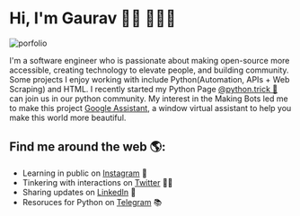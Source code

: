 # Hi, I'm Gaurav 👋🏻 👨🏻‍💻

![porfolio](https://github.com/heykush/heykush/blob/master/Copy%20of%20Untitled.png?raw=true)

I'm a software engineer who is passionate about making open-source more accessible, creating technology to elevate people, and building community. Some projects I enjoy working with include Python(Automation, APIs + Web Scraping) and HTML. I recently started my Python Page <a href="https://www.instagram.com/python.trick/">@python.trick 🌟</a> can join us in our python community.  My interest in the Making Bots led me to make this project <a href="https://github.com/heykush/My-Assistant">Google Assistant</a>, a window virtual assistant to help you make this world more beautiful. 

## Find me around the web 🌎:
- Learning in public on <a href="https://www.instagram.com/python.trick">Instagram</a> 🧠
- Tinkering with interactions on <a href="https://twitter.com/ravvkush"> Twitter</a> 🐱‍🏍
- Sharing updates on <a href="https://www.linkedin.com/in/gaurav-kushwaha-1a776919b/">LinkedIn</a> 💼
- Resoruces for Python on <a href="https://t.me/pythoncookie">Telegram</a> 📚
